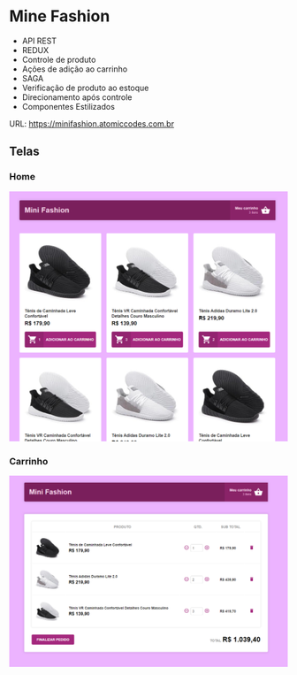 # Mine Fashion

- API REST
- REDUX
 - Controle de produto
 - Ações de adição ao carrinho
- SAGA
 - Verificação de produto ao estoque
 - Direcionamento após controle
- Componentes Estilizados

URL: https://minifashion.atomiccodes.com.br
## Telas
### Home
![HOME](assets/home.PNG)

### Carrinho
![CART](assets/cart.PNG)

